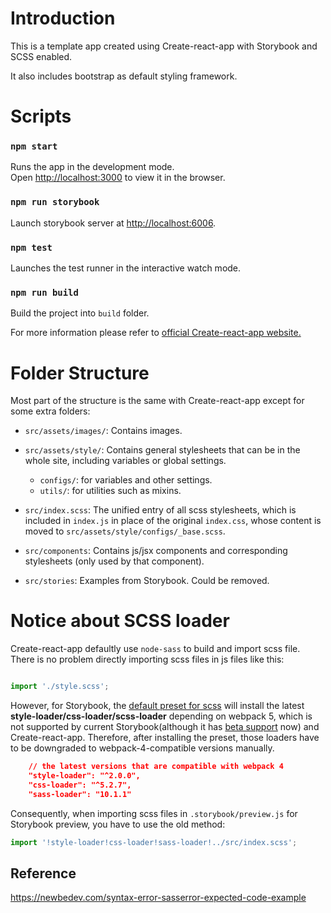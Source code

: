 # Introduction

This is a template app created using Create-react-app with Storybook and SCSS enabled.

It also includes bootstrap as default styling framework.


# Scripts

### `npm start`

Runs the app in the development mode.\
Open [http://localhost:3000](http://localhost:3000) to view it in the browser.

### `npm run storybook`

Launch storybook server at [http://localhost:6006](http://localhost:6006).

### `npm test`

Launches the test runner in the interactive watch mode.

### `npm run build`

Build the project into `build` folder.

For more information please refer to [official Create-react-app website.](https://create-react-app.dev/docs/available-scripts)


# Folder Structure

Most part of the structure is the same with Create-react-app except for some extra folders:

- `src/assets/images/`: Contains images.

- `src/assets/style/`: Contains general stylesheets that can be in the whole site, including variables or global settings.
    - `configs/`: for variables and other settings.
    - `utils/`: for utilities such as mixins.

- `src/index.scss`: The unified entry of all scss stylesheets, which is included in `index.js` in place of the original `index.css`, whose content is moved to `src/assets/style/configs/_base.scss`.

- `src/components`: Contains js/jsx components and corresponding stylesheets (only used by that component).

- `src/stories`: Examples from Storybook. Could be removed.


# Notice about SCSS loader

Create-react-app defaultly use `node-sass` to build and import scss file. There is no problem directly importing scss files in js files like this:

``` js

import './style.scss';

```

However, for Storybook, the [default preset for scss](https://storybook.js.org/docs/react/addons/install-addons#using-preset-addons) will install the latest **style-loader/css-loader/scss-loader** depending on webpack 5, which is not supported by current Storybook(although it has [beta support](https://gist.github.com/shilman/8856ea1786dcd247139b47b270912324) now) and Create-react-app. Therefore, after installing the preset, those loaders have to be downgraded to webpack-4-compatible versions manually.

``` json
    // the latest versions that are compatible with webpack 4
    "style-loader": "^2.0.0",
    "css-loader": "^5.2.7",
    "sass-loader": "10.1.1"
```

Consequently, when importing scss files in `.storybook/preview.js` for Storybook preview, you have to use the old method:

``` js
import '!style-loader!css-loader!sass-loader!../src/index.scss';
```

## Reference

https://newbedev.com/syntax-error-sasserror-expected-code-example
